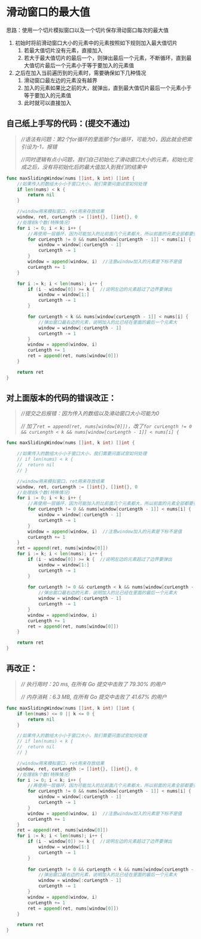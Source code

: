 # 滑动窗口的最大值

思路：使用一个切片模拟窗口以及一个切片保存滑动窗口每次的最大值

1. 初始时将前滑动窗口大小的元素中的元素按照如下规则加入最大值切片
   1. 若最大值切片没有元素，直接加入
   2. 若大于最大值切片的最后一个，则弹出最后一个元素，不断循环，直到最大值切片最后一个元素小于等于要加入的元素值
2. 之后在加入当前遍历到的元素时，需要确保如下几种情况
   1. 滑动窗口最左边的元素没有越界
   2. 加入的元素如果比之前的大，就弹出，直到最大值切片最后一个元素小于等于要加入的元素值
   3. 此时就可以直接加入





## **自己纸上手写的代码：(提交不通过)**

> *//语法有问题：第2个for循环的里面那个for循环，可能为0，因此就会把索引设为-1，报错*
>
> *//同时逻辑有点小问题，我们自己初始化了滑动窗口大小的元素，初始化完成之后，没有将初始化后的最大值加入到我们的结果中*

```go
func maxSlidingWindow(nums []int, k int) []int {
	//如果传入的数组大小小于窗口大小，我们需要问面试官如何处理
	if len(nums) < k {
		return nil
	}

	//window用来模拟窗口，ret用来存放结果
	window, ret, curLength := []int{}, []int{}, 0
	//处理前k个数(特殊情况)
	for i := 0; i < k; i++ {
		//再使用一层循环，因为可能加入的比前面几个元素都大，所以前面的元素全部都要弹出
		for curLength != 0 && nums[window[curLength - 1]] < nums[i] {
			window = window[:curLength - 1]
			curLength -= 1
		}
		window = append(window, i)  //注意window加入的元素是下标不是值
		curLength += 1
	}

	for i := k; i < len(nums); i++ {
		if (i - window[0]) >= k {  //说明左边的元素超过了边界要弹出
			window = window[1:]
			curLength -= 1
		}

		for curLength < k && nums[window[curLength - 1]] < nums[i] {
			//弹出窗口最右边的元素，说明加入的比已经在里面的最后一个元素大
			window = window[:curLength - 1]
			curLength -= 1
		}
		window = append(window, i)
		curLength += 1
		ret = append(ret, nums[window[0]])
	}

	return ret
}
```



## 对上面版本的代码的错误改正：

> *//提交之后报错：因为传入的数组以及滑动窗口大小可能为0*
>
> *// 加了`ret = append(ret, nums[window[0]])`，改了`for curLength != 0 && curLength < k && nums[window[curLength - 1]] < nums[i] {`*

```go
func maxSlidingWindow(nums []int, k int) []int {

	//如果传入的数组大小小于窗口大小，我们需要问面试官如何处理
	// if len(nums) < k {
	// 	return nil
	// }

	//window用来模拟窗口，ret用来存放结果
	window, ret, curLength := []int{}, []int{}, 0
	//处理前k个数(特殊情况)
	for i := 0; i < k; i++ {
		//再使用一层循环，因为可能加入的比前面几个元素都大，所以前面的元素全部都要弹出
		for curLength != 0 && nums[window[curLength - 1]] < nums[i] {
			window = window[:curLength - 1]
			curLength -= 1
		}
		window = append(window, i)  //注意window加入的元素是下标不是值
		curLength += 1
	}
	ret = append(ret, nums[window[0]])
	for i := k; i < len(nums); i++ {
		if (i - window[0]) >= k {  //说明左边的元素超过了边界要弹出
			window = window[1:]
			curLength -= 1
		}
		
		for curLength != 0 && curLength < k && nums[window[curLength - 1]] < nums[i] {
			//弹出窗口最右边的元素，说明加入的比已经在里面的最后一个元素大
			window = window[:curLength - 1]
			curLength -= 1
		}
		window = append(window, i)
		curLength += 1
		ret = append(ret, nums[window[0]])
	}

	return ret
}
```



## 再改正：

> *// 执行用时：20 ms, 在所有 Go 提交中击败了 79.30% 的用户*
>
> *// 内存消耗：6.3 MB, 在所有 Go 提交中击败了 41.67% 的用户*

```go
func maxSlidingWindow(nums []int, k int) []int {
	if len(nums) <= 0 || k <= 0 {
		return nil
	}

	//如果传入的数组大小小于窗口大小，我们需要问面试官如何处理
	// if len(nums) < k {
	// 	return nil
	// }

	//window用来模拟窗口，ret用来存放结果
	window, ret, curLength := []int{}, []int{}, 0
	//处理前k个数(特殊情况)
	for i := 0; i < k; i++ {
		//再使用一层循环，因为可能加入的比前面几个元素都大，所以前面的元素全部都要弹出
		for curLength != 0 && nums[window[curLength - 1]] < nums[i] {
			window = window[:curLength - 1]
			curLength -= 1
		}
		window = append(window, i)  //注意window加入的元素是下标不是值
		curLength += 1
	}
	ret = append(ret, nums[window[0]])
	for i := k; i < len(nums); i++ {
		if (i - window[0]) >= k {  //说明左边的元素超过了边界要弹出
			window = window[1:]
			curLength -= 1
		}
		
		for curLength != 0 && curLength < k && nums[window[curLength - 1]] < nums[i] {
			//弹出窗口最右边的元素，说明加入的比已经在里面的最后一个元素大
			window = window[:curLength - 1]
			curLength -= 1
		}
		window = append(window, i)
		curLength += 1
		ret = append(ret, nums[window[0]])
	}

	return ret
}
```

